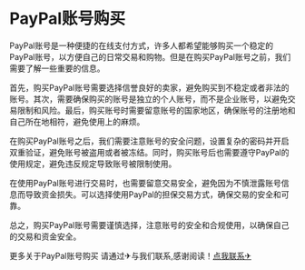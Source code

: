 # PayPal账号购买

PayPal账号是一种便捷的在线支付方式，许多人都希望能够购买一个稳定的PayPal账号，以方便自己的日常交易和购物。但是在购买PayPal账号之前，我们需要了解一些重要的信息。

首先，购买PayPal账号需要选择信誉良好的卖家，避免购买到不稳定或者非法的账号。其次，需要确保购买的账号是独立的个人账号，而不是企业账号，以避免交易限制和风险。最后，购买账号时需要留意账号的国家地区，确保账号的注册地和自己所在地相符，避免使用上的麻烦。

在购买PayPal账号之后，我们需要注意账号的安全问题，设置复杂的密码并开启双重验证，避免账号被盗用或者被冻结。同时，购买账号后也需要遵守PayPal的使用规定，避免违反规定导致账号被限制使用。

在使用PayPal账号进行交易时，也需要留意交易安全，避免因为不慎泄露账号信息而导致资金损失。可以选择使用PayPal的担保交易方式，确保交易的安全和可靠。

总之，购买PayPal账号需要谨慎选择，注意账号的安全和合规使用，以确保自己的交易和资金安全。

更多关于PayPal账号购买 请通过✈与我们联系,感谢阅读！[点我联系✈](https://edge.G208.com)